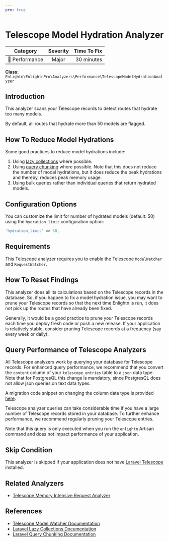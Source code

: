 ```yaml
---
pro: true
---
```


# Telescope Model Hydration Analyzer <Badge text="PRO" type="tip"/>

| Category       | Severity   | Time To Fix  |
| -------------  |:----------:| ------------:|
| :rocket: Performance | Major | 30 minutes  |

**Class:** `Enlightn\EnlightnPro\Analyzers\Performance\TelescopeModelHydrationAnalyzer`

## Introduction

This analyzer scans your Telescope records to detect routes that hydrate too many models.

By default, all routes that hydrate more than 50 models are flagged.

## How To Reduce Model Hydrations

Some good practices to reduce model hydrations include:

1. Using [lazy collections](https://laravel.com/docs/collections#lazy-collections) where possible.
2. Using [query chunking](https://laravel.com/docs/queries#chunking-results) where possible. Note that this does not reduce the number of model hydrations, but it does reduce the peak hydrations and thereby, reduces peak memory usage.
3. Using bulk queries rather than individual queries that return hydrated models.

## Configuration Options

You can customize the limit for number of hydrated models (default: 50) using the `hydration_limit` configuration option:

```php
'hydration_limit' => 50,
```

## Requirements

This Telescope analyzer requires you to enable the Telescope `ModelWatcher` and `RequestWatcher`.

## How To Reset Findings

This analyzer does all its calculations based on the Telescope records in the database. So, if you happen to fix a model hydration issue, you may want to prune your Telescope records so that the next time Enlightn is run, it does not pick up the routes that have already been fixed.

Generally, it would be a good practice to prune your Telescope records each time you deploy fresh code or push a new release. If your application is relatively stable, consider pruning Telescope records at a frequency (say every week or daily).

## Query Performance of Telescope Analyzers

All Telescope analyzers work by querying your database for Telescope records. For enhanced query performance, we recommend that you convert the `content` column of your `telescope_entries` table to a `json` data type. Note that for PostgresQL this change is mandatory, since PostgresQL does not allow json queries on text data types.

A migration code snippet on changing the column data type is provided [here](telescope-cache-hit-ratio-analyzer.html#special-note-for-performance-of-telescope-analyzers).

Telescope analyzer queries can take considerable time if you have a large number of Telescope records stored in your database. To further enhance performance, we recommend regularly pruning your Telescope entries. 

Note that this query is only executed when you run the `enlightn` Artisan command and does not impact performance of your application.

## Skip Condition

This analyzer is skipped if your application does not have [Laravel Telescope](https://laravel.com/docs/telescope) installed.

## Related Analyzers

- [Telescope Memory Intensive Request Analyzer](telescope-memory-intensive-request-analyzer.html)

## References

- [Telescope Model Watcher Documentation](https://laravel.com/docs/telescope#model-watcher)
- [Laravel Lazy Collections Documentation](https://laravel.com/docs/collections#lazy-collections)
- [Laravel Query Chunking Documentation](https://laravel.com/docs/queries#chunking-results)